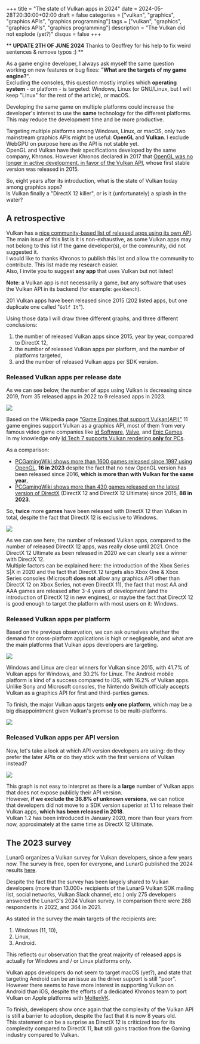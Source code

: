 +++
title = "The state of Vulkan apps in 2024"
date = 2024-05-28T20:30:00+02:00
draft = false
categories = ["vulkan", "graphics", "graphics APIs", "graphics programming"]
tags = ["vulkan", "graphics", "graphics APIs", "graphics programming"]
description = "The Vulkan did not explode (yet?)"
disqus = false
+++

**
**UPDATE 2TH OF JUNE 2024**
Thanks to Geoffrey for his help to fix weird sentences & remove typos :)
**

As a game engine developer, I always ask myself the same question working on new features or bug fixes: "**What are the targets of my game engine?**".  
Excluding the consoles, this question mostly implies which **operating system** - or platform - is targeted: Windows, 
Linux (or GNU/Linux, but I will keep "Linux" for the rest of the article), or macOS.

Developing the same game on multiple platforms could increase the developer's interest to use the **same** 
technology for the different platforms.
This may reduce the development time and be more productive.

Targeting multiple platforms among Windows, Linux, or macOS, only two mainstream graphics APIs might be useful:
 **OpenGL** and **Vulkan**.
I exclude WebGPU on purpose here as the API is not stable yet.  
OpenGL and Vulkan have their specifications developed by the same company, Khronos.
However Khronos declared in 2017 that [OpenGL was no longer in active development, in favor of 
the Vulkan API](https://www.khronos.org/news/archives), whose first stable version was released in 2015.

So, eight years after its introduction, what is the state of Vulkan today among graphics apps?  
Is Vulkan finally a "DirectX 12 killer", or is it (unfortunately) a splash in the water?

## A retrospective

Vulkan has a [nice community-based list of released apps using its own API](https://www.vulkan.org/made-with-vulkan).
The main issue of this list is it is non-exhaustive, as some Vulkan apps may not belong to this list if the game developer(s), 
or the community, did not suggested it.  
I would like to thanks Khronos to publish this list and allow the community to contribute.
This list made my research easier.  
Also, I invite you to suggest **any app** that uses Vulkan but not listed!

**Note**: a Vulkan app is not necessarily a game, but any software that uses the Vulkan API 
in its backend (for example: `geekbench`).

201 Vulkan apps have been released since 2015 (202 listed apps, but one duplicate one called "`Golf It`").

Using those data I will draw three different graphs, and three different conclusions:
1. the number of released Vulkan apps since 2015, year by year, compared to DirectX 12,
2. the number of released Vulkan apps per platform, and the number of platforms targeted,
3. and the number of released Vulkan apps per SDK version.

### Released Vulkan apps per release date

As we can see below, the number of apps using Vulkan is decreasing since 2019, from 35 released apps in 2022 to 
9 released apps in 2023.

![](images/vk_released_games_per_year.png)

Based on the Wikipedia page ["Game Engines that support Vulkan(API)"](https://en.wikipedia.org/wiki/Category:Game_engines_that_support_Vulkan_(API)) 11 game engines support Vulkan as a graphics API, most of them from very famous video game companies like [id Software](https://en.wikipedia.org/wiki/Id_Software), 
[Valve](https://en.wikipedia.org/wiki/Valve_Corporation), and [Epic Games](https://en.wikipedia.org/wiki/Epic_Games).  
In my knowledge only [Id Tech 7 supports Vulkan rendering **only** for PCs](https://en.wikipedia.org/wiki/Id_Tech_7).

As a comparison:
* [PCGamingWiki shows more than 1600 games released since 1997 using OpenGL](https://www.pcgamingwiki.com/wiki/List_of_OpenGL_games), **16 in 2023** despite the fact that no new OpenGL version has been released since 2016, **which is more than with Vulkan for the same year**,
* [PCGamingWiki shows more than 430 games released on the latest version of DirectX](https://www.pcgamingwiki.com/wiki/List_of_Direct3D_12_games) (DirectX 12 and DirectX 12 Ultimate) since 2015, **88 in 2023**.

So, **twice** more **games** have been released with DirectX 12 than Vulkan in total, despite the fact that DirectX 12 is 
exclusive to Windows.

![](images/vk_released_games_per_year_vs_dx12.png)

As we can see here, the number of released Vulkan apps, compared to the number of released DirectX 12 apps, was really close
 until 2021.
Once DirectX 12 Ultimate as been released in 2020 we can clearly see a winner with DirectX 12.  
Multiple factors can be explained here: the introduction of the Xbox Series S|X in 2020 and the fact that DirectX 12 targets
also Xbox One & Xbox Series consoles (Microsoft **does not** allow any graphics API other than DirectX 12 on Xbox Series, not even
DirectX 11), the fact that most AA and AAA games are released after 3-4 years of development 
(and the introduction of DirectX 12 in new engines), or maybe the fact that DirectX 12 is good enough to target 
the platform with most users on it: Windows.

### Released Vulkan apps per platform

Based on the previous observation, we can ask ourselves whether the demand for cross-platform applications is high or negligeable, 
and what are the main platforms that Vulkan apps developers are targeting.

![](images/vk_released_games_per_platform.png)

Windows and Linux are clear winners for Vulkan since 2015, with 41.7% of Vulkan apps for Windows, and 30.2% for Linux.
The Android mobile platform is kind of a success compared to iOS, with 16.2% of Vulkan apps.  
Unlike Sony and Microsoft consoles, the Nintendo Switch officialy accepts Vulkan as a graphics API for first and third-parties games.

To finish, the major Vulkan apps targets **only one platform**, which may be a big disappointment 
given Vulkan's promise to be multi-platforms.

![](images/vk_released_games_with_platforms_support.png)

### Released Vulkan apps per API version

Now, let's take a look at which API version developers are using: do they prefer the later APIs or do they stick with
the first versions of Vulkan instead?

![](images/vk_released_games_per_vk_version.png)

This graph is not easy to interpret as there is a **large** number of Vulkan apps that does not expose publicly their 
API version.  
However, **if we exclude the 36.8% of unknown versions**, we can notice that developers did not
move to a SDK version superior at 1.1 to release their Vulkan apps, **which has been released in 2018**.  
Vulkan 1.2 has been introduced in January 2020, more than four years from now, approximately at the same time as 
DirectX 12 Ultimate.

## The 2023 survey

LunarG organizes a Vulkan survey for Vulkan developers, since a few years now.
The survey is free, open for everyone, and LunarG published the 2024 results [here](https://www.lunarg.com/wp-content/uploads/2023/04/2023-Ecosystem-Survey-Public-Report-06APR2023.pdf).

Despite the fact that the survey has been largely shared to Vulkan developers (more than 13.000+ recipients
of the LunarG Vulkan SDK mailing list, social networks, Vulkan Slack channel, etc.) only 275 developers answered 
the LunarG's 2024 Vulkan survey.
In comparison there were 288 respondents in 2022, and 364 in 2021.

As stated in the survey the main targets of the recipients are: 
1. Windows (11, 10), 
2. Linux,
3. Android.

This reflects our observation that the great majority of released apps is actually for Windows and / or Linux 
platforms only.

Vulkan apps developers do not seem to target macOS (yet?), and state that targeting Android can be an issue as the
 driver support is still "poor".  
 However there seems to have more interest in supporting Vulkan on Android than iOS, despite the efforts of a dedicated
 Khronos team to port Vulkan on Apple platforms with [MoltenVK](https://moltengl.com/moltenvk/).

To finish, developers show once again that the complexity of the Vulkan API is still a barrier to adoption, 
despite the fact that it is now 8 years old.  
This statement can be a surprise as DirectX 12 is criticized too for its complexity compared to DirectX 11, **but** still
gains traction from the Gaming industry compared to Vulkan.
